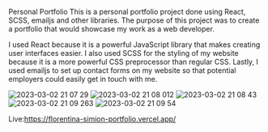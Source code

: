 Personal Portfolio
This is a personal portfolio project done using React, SCSS, emailjs and other libraries. 
The purpose of this project was to create a portfolio that would showcase my work as a web developer. 

I used React because it is a powerful JavaScript library that makes creating user interfaces easier. 
I also used SCSS for the styling of my website because it is a more powerful CSS preprocessor than regular CSS. 
Lastly, I used emailjs to set up contact forms on my website so that potential employers could easily get in touch with me.

![2023-03-02 21 07 29](https://user-images.githubusercontent.com/92720989/222542378-2dd56f42-43f6-4f5d-b7cd-3091874c5a96.png)
![2023-03-02 21 08 012](https://user-images.githubusercontent.com/92720989/222542389-9903625a-1897-4941-ba1a-9075cde26243.png)
![2023-03-02 21 08 43](https://user-images.githubusercontent.com/92720989/222542403-a152e64f-3818-4328-97ec-a8e41055148f.png)
![2023-03-02 21 09 263](https://user-images.githubusercontent.com/92720989/222542411-e0652c01-57ee-43ce-a7d1-2a497702acb6.png)
![2023-03-02 21 09 54](https://user-images.githubusercontent.com/92720989/222542423-538aaeb9-0588-4f68-b04e-d8330e413425.png)


Live:https://florentina-simion-portfolio.vercel.app/
